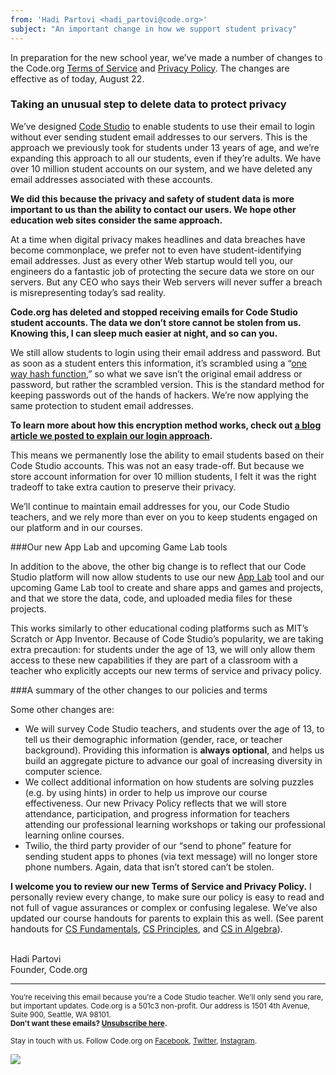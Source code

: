 ```yaml
---
from: 'Hadi Partovi <hadi_partovi@code.org>'
subject: "An important change in how we support student privacy"
---
```


In preparation for the new school year, we’ve made  a number of changes to the Code.org [Terms of Service](http://code.org/tos) and [Privacy Policy](http://code.org/privacy).  The changes are effective as of today, August 22.  

### Taking an unusual step to delete data to protect privacy

We’ve designed [Code Studio](http://studio.code.org) to enable students to use their email to login without ever sending student email addresses to our servers. This is the approach we previously took for students under 13 years of age, and we’re expanding this approach to all our students, even if they’re adults. We have over 10 million student accounts on our system, and we have deleted any email addresses associated with these accounts.

**We did this because the privacy and safety of student data is more important to us than the ability to contact our users. We hope other education web sites consider the same approach.**

At a time when digital privacy makes headlines and data breaches have become commonplace, we prefer not to even have student-identifying email addresses. Just as every other Web startup would tell you, our engineers do a fantastic job of protecting the secure data we store on our servers. But any CEO who says their Web servers will never suffer a breach is misrepresenting today’s sad reality.

**Code.org has deleted and stopped receiving emails for Code Studio student accounts. The data we don’t store cannot be stolen from us. Knowing this, I can sleep much easier at night, and so can you.**

We still allow students to login using their email address and password. But as soon as a student enters this information, it’s scrambled using a “[one way hash function](http://www.aspencrypt.com/crypto101_hash.html),” so what we save isn’t the original email address or password, but rather the scrambled version. This is the standard method for keeping passwords out of the hands of hackers. We’re now applying the same protection to student email addresses.

**To learn more about how this encryption method works, check out [a blog article we posted to explain our login approach](http://blog.code.org/post/147756946588/).**

This means we permanently lose the ability to email students based on their Code Studio accounts. This was not an easy trade-off. But because we store account information for over 10 million students, I felt it was the right tradeoff to take extra caution to preserve their privacy.

We’ll continue to maintain email addresses for you, our Code Studio teachers, and we rely more than ever on you to keep students engaged on our platform and in our courses. 

###Our new App Lab and upcoming Game Lab tools

In addition to the above, the other big change is to reflect that our Code Studio platform will now allow students to use our new [App Lab](https://code.org/educate/applab) tool and our upcoming Game Lab tool to create and share apps and games and projects, and that we store the data, code, and uploaded media files for these projects. 

This works similarly to other educational coding platforms such as MIT’s Scratch or App Inventor. Because of Code Studio’s popularity, we are taking extra precaution: for students under the age of 13, we will only allow them access to these new capabilities if they are part of a classroom with a teacher who explicitly accepts our new terms of service and privacy policy.

###A summary of the other changes to our policies and terms

Some other changes are:

* We will survey Code Studio teachers, and students over the age of 13, to tell us their demographic information (gender, race, or teacher background). Providing this information is **always optional**, and helps us build an aggregate picture to advance our goal of increasing diversity in computer science.
* We collect additional information on how students are solving puzzles (e.g. by using hints) in order to help us improve our course effectiveness. Our new Privacy Policy reflects that we will store attendance, participation, and progress information for teachers attending our professional learning workshops or taking our professional learning online courses. 
* Twilio, the third party provider of our “send to phone” feature for sending student apps to phones (via text message) will no longer store phone numbers. Again, data that isn’t stored can’t be stolen.

**I welcome you to review our new Terms of Service and Privacy Policy.** I personally review every change, to make sure our policy is easy to read and not full of vague assurances or complex or confusing legalese. We’ve also updated our course handouts for parents to explain this as well. (See parent handouts for [CS Fundamentals](https://code.org/privacy/student-privacy), [CS Principles](https://code.org/curriculum/docs/csp/parent-handout), and [CS in Algebra](https://code.org/curriculum/docs/algebra/parent-handout)). 


<br/>
Hadi Partovi<br />
Founder, Code.org
<br />

<hr>

<small>You’re receiving this email because you're a Code Studio teacher. We'll only send you rare, but important updates. Code.org is a 501c3 non-profit. Our address is 1501 4th Avenue, Suite 900, Seattle, WA 98101.</small> <br />
<small><strong>Don't want these emails? <a href="<%= unsubscribe_link %>">Unsubscribe here</a>.</strong></small></p>
<p><small>Stay in touch with us. Follow Code.org on
<a href="https://www.facebook.com/Code.org">Facebook</a>, <a href="https://twitter.com/codeorg">Twitter</a>, <a href="https://instagram.com/codeorg">Instagram</a>.
</small></p>

![](<%= tracking_pixel %>)